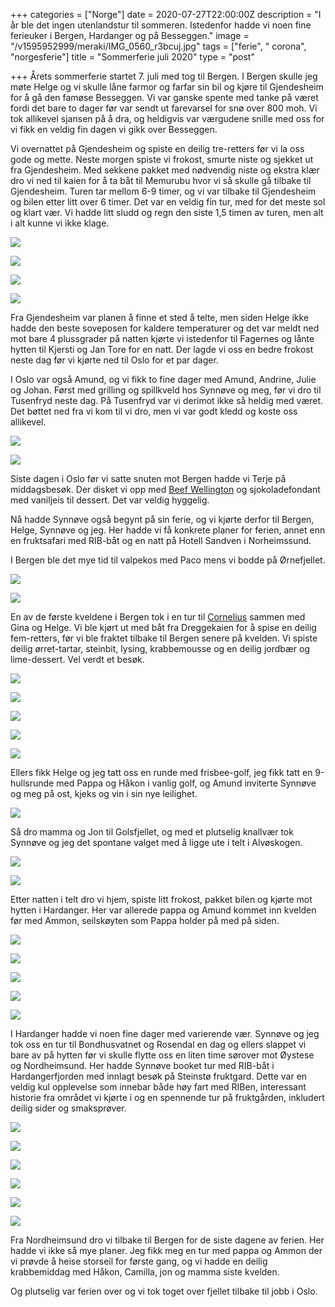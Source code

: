 +++
categories = ["Norge"]
date = 2020-07-27T22:00:00Z
description = "I år ble det ingen utenlandstur til sommeren. Istedenfor hadde vi noen fine ferieuker i Bergen, Hardanger og på Besseggen."
image = "/v1595952999/meraki/IMG_0560_r3bcuj.jpg"
tags = ["ferie", " corona", "norgesferie"]
title = "Sommerferie juli 2020"
type = "post"

+++
Årets sommerferie startet 7. juli med tog til Bergen. I Bergen skulle jeg møte Helge og vi skulle låne farmor og farfar sin bil og kjøre til Gjendesheim for å gå den famøse Besseggen. Vi var ganske spente med tanke på været fordi det bare to dager før var sendt ut farevarsel for snø over 800 moh. Vi tok allikevel sjansen på å dra, og heldigvis var værgudene snille med oss for vi fikk en veldig fin dagen vi gikk over Besseggen.

Vi overnattet på Gjendesheim og spiste en deilig tre-retters før vi la oss gode og mette. Neste morgen spiste vi frokost, smurte niste og sjekket ut fra Gjendesheim. Med sekkene pakket med nødvendig niste og ekstra klær dro vi ned til kaien for å ta båt til Memurubu hvor vi så skulle gå tilbake til Gjendesheim. Turen tar mellom 6-9 timer, og vi var tilbake til Gjendesheim og bilen etter litt over 6 timer. Det var en veldig fin tur, med for det meste sol og klart vær. Vi hadde litt sludd og regn den siste 1,5 timen av turen, men alt i alt kunne vi ikke klage.

![](https://res.cloudinary.com/meraki-images/image/upload/w_650,f_auto,q_auto/v1595955371/meraki/IMG_0527_ojybxd.jpg)

![](https://res.cloudinary.com/meraki-images/image/upload/w_650,f_auto,q_auto/v1595955201/meraki/IMG_0528_kjqrlm.jpg)

![](https://res.cloudinary.com/meraki-images/image/upload/w_650,f_auto,q_auto/v1595955199/meraki/IMG_0553_bv9wzh.jpg)

![](https://res.cloudinary.com/meraki-images/image/upload/w_650,f_auto,q_auto/v1595955199/meraki/IMG_0605_pnxizj.jpg)

Fra Gjendesheim var planen å finne et sted å telte, men siden Helge ikke hadde den beste soveposen for kaldere temperaturer og det var meldt ned mot bare 4 plussgrader på natten kjørte vi istedenfor til Fagernes og lånte hytten til Kjersti og Jan Tore for en natt. Der lagde vi oss en bedre frokost neste dag før vi kjørte ned til Oslo for et par dager.

I Oslo var også Amund, og vi fikk to fine dager med Amund, Andrine, Julie og Johan. Først med grilling og spillkveld hos Synnøve og meg, før vi dro til Tusenfryd neste dag. På Tusenfryd var vi derimot ikke så heldig med været. Det bøttet ned fra vi kom til vi dro, men vi var godt kledd og koste oss allikevel.

![](https://res.cloudinary.com/meraki-images/image/upload/w_650,f_auto,q_auto/v1595955202/meraki/1C6EE785-58DC-438B-A98B-7DF9CD47EF5D_zfesba.jpg)

![](https://res.cloudinary.com/meraki-images/image/upload/w_650,f_auto,q_auto/v1595955520/meraki/IMG_0498_ijbdlz.jpg)

Siste dagen i Oslo før vi satte snuten mot Bergen hadde vi Terje på middagsbesøk. Der disket vi opp med [Beef Wellington](https://www.matprat.no/oppskrifter/gjester/oksefilet-wellington/) og sjokoladefondant med vaniljeis til dessert. Det var veldig hyggelig.

Nå hadde Synnøve også begynt på sin ferie, og vi kjørte derfor til Bergen, Helge, Synnøve og jeg. Her hadde vi få konkrete planer for ferien, annet enn en fruktsafari med RIB-båt og en natt på Hotell Sandven i Norheimssund.

I Bergen ble det mye tid til valpekos med Paco mens vi bodde på Ørnefjellet.  
  
![](https://res.cloudinary.com/meraki-images/image/upload/w_650,f_auto,q_auto/v1595956218/meraki/IMG_1513_c4f469.jpg)

  
![](https://res.cloudinary.com/meraki-images/image/upload/w_650,f_auto,q_auto/v1595956229/meraki/IMG_1542_usiltx.jpg)  
  
En av de første kveldene i Bergen tok i en tur til [Cornelius](https://corneliusrestaurant.no/) sammen med Gina og Helge. Vi ble kjørt ut med båt fra Dreggekaien for å spise en deilig fem-retters, før vi ble fraktet tilbake til Bergen senere på kvelden. Vi spiste deilig ørret-tartar, steinbit, lysing, krabbemousse og en deilig jordbær og lime-dessert. Vel verdt et besøk.

![](https://res.cloudinary.com/meraki-images/image/upload/w_650,f_auto,q_auto/v1595955774/meraki/IMG_1052_hcwjy3.jpg)

![](https://res.cloudinary.com/meraki-images/image/upload/w_650,f_auto,q_auto/v1595955784/meraki/IMG_1054_tg1quh.jpg)

![](https://res.cloudinary.com/meraki-images/image/upload/w_650,f_auto,q_auto/v1595955794/meraki/IMG_1056_prjqtq.jpg)

![](https://res.cloudinary.com/meraki-images/image/upload/w_650,f_auto,q_auto/v1595955805/meraki/IMG_1057_xru0vv.jpg)

![](https://res.cloudinary.com/meraki-images/image/upload/w_650,f_auto,q_auto/v1595955813/meraki/IMG_1060_n20qlg.jpg)

Ellers fikk Helge og jeg tatt oss en runde med frisbee-golf, jeg fikk tatt en 9-hullsrunde med Pappa og Håkon i vanlig golf, og Amund inviterte Synnøve og meg på ost, kjeks og vin i sin nye leilighet.

![](https://res.cloudinary.com/meraki-images/image/upload/w_650,f_auto,q_auto/v1595955832/meraki/IMG_1079_rr39ob.jpg)

Så dro mamma og Jon til Golsfjellet, og med et plutselig knallvær tok Synnøve og jeg det spontane valget med å ligge ute i telt i Alvøskogen.

![](https://res.cloudinary.com/meraki-images/image/upload/w_650,f_auto,q_auto/v1595955201/meraki/IMG_1085_q83s0c.jpg)

![](https://res.cloudinary.com/meraki-images/image/upload/w_650,f_auto,q_auto/v1595955884/meraki/IMG_1090_qbnfqf.jpg)

Etter natten i telt dro vi hjem, spiste litt frokost, pakket bilen og kjørte mot hytten i Hardanger. Her var allerede pappa og Amund kommet inn kvelden før med Ammon, seilskøyten som Pappa holder på med på siden.

![](https://res.cloudinary.com/meraki-images/image/upload/w_650,f_auto,q_auto/v1595955902/meraki/IMG_1095_hmdzdx.jpg)

![](https://res.cloudinary.com/meraki-images/image/upload/w_650,f_auto,q_auto/v1595955916/meraki/IMG_1101_t2jhnm.jpg)

![](https://res.cloudinary.com/meraki-images/image/upload/w_650,f_auto,q_auto/v1595955928/meraki/IMG_1107_ab6uxk.jpg)

![](https://res.cloudinary.com/meraki-images/image/upload/w_650,f_auto,q_auto/v1595955937/meraki/IMG_1111_bwcqdy.jpg)

![](https://res.cloudinary.com/meraki-images/image/upload/w_650,f_auto,q_auto/v1595955953/meraki/IMG_1099_uhdg0x.jpg)

I Hardanger hadde vi noen fine dager med varierende vær. Synnøve og jeg tok oss en tur til Bondhusvatnet og Rosendal en dag og ellers slappet vi bare av på hytten før vi skulle flytte oss en liten time sørover mot Øystese og Nordheimsund. Her hadde Synnøve booket tur med RIB-båt i Hardangerfjorden med innlagt besøk på Steinstø fruktgard. Dette var en veldig kul opplevelse som innebar både høy fart med RIBen, interessant historie fra området vi kjørte i og en spennende tur på fruktgården, inkludert deilig sider og smaksprøver.

![](https://res.cloudinary.com/meraki-images/image/upload/w_650,f_auto,q_auto/v1595955970/meraki/IMG_1137_iluelo.jpg)

![](https://res.cloudinary.com/meraki-images/image/upload/w_650,f_auto,q_auto/v1595955991/meraki/IMG_1149_ejze4d.jpg)

![](https://res.cloudinary.com/meraki-images/image/upload/w_650,f_auto,q_auto/v1595956005/meraki/IMG_1212_hsacko.jpg)

![](https://res.cloudinary.com/meraki-images/image/upload/w_650,f_auto,q_auto/v1595956017/meraki/IMG_1222_b0f9e7.jpg)

![](https://res.cloudinary.com/meraki-images/image/upload/w_650,f_auto,q_auto/v1595956043/meraki/IMG_3924_z5pmah.jpg)

![](https://res.cloudinary.com/meraki-images/image/upload/w_650,f_auto,q_auto/v1595956064/meraki/IMG_1482_uv44ck.jpg)

Fra Nordheimsund dro vi tilbake til Bergen for de siste dagene av ferien. Her hadde vi ikke så mye planer. Jeg fikk meg en tur med pappa og Ammon der vi prøvde å heise storseil for første gang, og vi hadde en deilig krabbemiddag med Håkon, Camilla, jon og mamma siste kvelden.

Og plutselig var ferien over og vi tok toget over fjellet tilbake til jobb i Oslo.